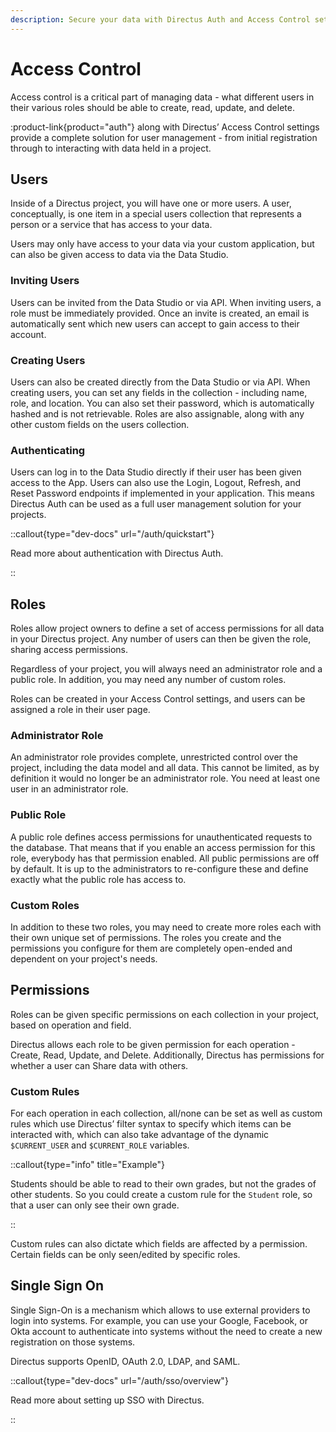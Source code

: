 ```yaml
---
description: Secure your data with Directus Auth and Access Control settings. Learn how to manage users, define permissions, and implement single sign-on.
---
```


# Access Control

Access control is a critical part of managing data - what different users in their various roles should be able to create, read, update, and delete.

:product-link{product="auth"} along with Directus’ Access Control settings provide a complete solution for user management - from initial registration through to interacting with data held in a project.

<!-- TODO: IMAGE - USER DIRECTORY -->

## Users

Inside of a Directus project, you will have one or more users. A user, conceptually, is one item in a special users collection that represents a person or a service that has access to your data.

Users may only have access to your data via your custom application, but can also be given access to data via the Data Studio.

<!-- TODO: IMAGE - USER DETAIL PAGE -->

### Inviting Users

Users can be invited from the Data Studio or via API. When inviting users, a role must be immediately provided. Once an invite is created, an email is automatically sent which new users can accept to gain access to their account.

### Creating Users

Users can also be created directly from the Data Studio or via API. When creating users, you can set any fields in the collection - including name, role, and location. You can also set their password, which is automatically hashed and is not retrievable. Roles are also assignable, along with any other custom fields on the users collection.

### Authenticating

Users can log in to the Data Studio directly if their user has been given access to the App. Users can also use the Login, Logout, Refresh, and Reset Password endpoints if implemented in your application. This means Directus Auth can be used as a full user management solution for your projects.

::callout{type="dev-docs" url="/auth/quickstart"}

Read more about authentication with Directus Auth.

::

## Roles

Roles allow project owners to define a set of access permissions for all data in your Directus project. Any number of users can then be given the role, sharing access permissions.

Regardless of your project, you will always need an administrator role and a public role. In addition, you may need any number of custom roles.

Roles can be created in your Access Control settings, and users can be assigned a role in their user page.

<!-- TODO: IMAGE - ACCESS CONTROL WITH VARIOUS TOGGLES -->

### Administrator Role

An administrator role provides complete, unrestricted control over the project, including the data model and all data. This cannot be limited, as by definition it would no longer be an administrator role. You need at least one user in an administrator role.

### Public Role

A public role defines access permissions for unauthenticated requests to the database. That means that if you enable an access permission for this role, everybody has that permission enabled. All public permissions are off by default. It is up to the administrators to re-configure these and define exactly what the public role has access to.

### Custom Roles

In addition to these two roles, you may need to create more roles each with their own unique set of permissions. The roles you create and the permissions you configure for them are completely open-ended and dependent on your project's needs.

## Permissions

Roles can be given specific permissions on each collection in your project, based on operation and field.

Directus allows each role to be given permission for each operation - Create, Read, Update, and Delete. Additionally, Directus has permissions for whether a user can Share data with others.

### Custom Rules

For each operation in each collection, all/none can be set as well as custom rules which use Directus’ filter syntax to specify which items can be interacted with, which can also take advantage of the dynamic `$CURRENT_USER` and `$CURRENT_ROLE` variables.

::callout{type="info" title="Example"}

Students should be able to read to their own grades, but not the grades of other students. So you could create a custom rule for the `Student` role, so that a user can only see their own grade.

::

Custom rules can also dictate which fields are affected by a permission. Certain fields can be only seen/edited by specific roles.

## Single Sign On

Single Sign-On is a mechanism which allows to use external providers to login into systems. For example, you can use your Google, Facebook, or Okta account to authenticate into systems without the need to create a new registration on those systems.

Directus supports OpenID, OAuth 2.0, LDAP, and SAML.

::callout{type="dev-docs" url="/auth/sso/overview"}

Read more about setting up SSO with Directus.

::
